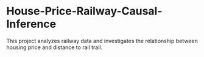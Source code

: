 # House-Price-Railway-Causal-Inference
This project analyzes railway data and investigates the relationship between housing price and distance to rail trail.
